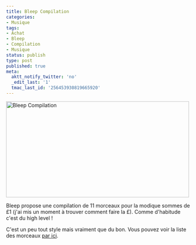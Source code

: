 ```yaml
---
title: Bleep Compilation
categories:
- Musique
tags:
- Achat
- Bleep
- Compilation
- Musique
status: publish
type: post
published: true
meta:
  aktt_notify_twitter: 'no'
  _edit_last: '1'
  tmac_last_id: '256453930819665920'
---
```

<img class="alignnone size-medium wp-image-1237" title="Bleep Compilation" src="https://dlgjp9x71cipk.cloudfront.net/2009/06/showcase_header_jpg-500x262.jpg" alt="Bleep Compilation" width="500" height="262" />

Bleep propose une compilation de 11 morceaux pour la modique sommes de £1 (j'ai mis un moment à trouver comment faire la £). Comme d'habitude c'est du high level !

C'est un peu tout style mais vraiment que du bon. Vous pouvez voir la liste des morceaux <a title="Lien vers le site de bleep" href="https://bleep.com/index.php?page=dynamic&amp;module=compilationpage">par ici</a>.
